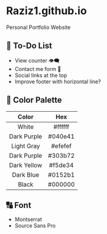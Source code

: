 # Raziz1.github.io
Personal Portfolio Website

## 📃 To-Do List
* View counter 👁️‍🗨️
* Contact me form 📧
* Social links at the top
* Improve footer with horizontal line?

## 🎨 Color Palette
| Color  | Hex |
|  :---: |  :---: |
| White  | #ffffff  |
| Dark Purple  | #040e41  |
| Light Gray  | #efefef  |
| Dark Purple  | #303b72  |
| Dark Yellow  | #f5de34  |
| Dark Blue  | #0152b1  |
| Black  | #000000  |

## 🔠 Font
* Montserrat
* Source Sans Pro
